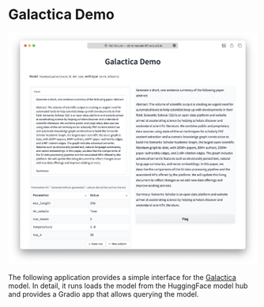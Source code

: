 # Galactica Demo

![A screenshot of the Demo UI](example.png)

The following application provides a simple interface for the [Galactica][1]
model. In detail, it runs loads the model from the HuggingFace model hub and
provides a Gradio app that allows querying the model.


[1]: https://galactica.org/
